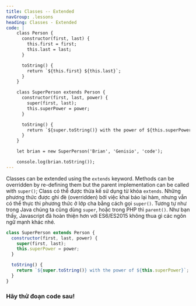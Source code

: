 ```yaml
---
title: Classes -- Extended
navGroup: .lessons
heading: Classes - Extended
code: |
    class Person {
      constructor(first, last) {
        this.first = first;
        this.last = last;
      }

      toString() {
        return `${this.first} ${this.last}`;
      }
    }

    class SuperPerson extends Person {
      constructor(first, last, power) {
        super(first, last);
        this.superPower = power;
      }

      toString() {
        return `${super.toString()} with the power of ${this.superPower}`;
      }
    }

    let brian = new SuperPerson('Brian', 'Genisio', 'code');

    console.log(brian.toString());
---
```


Classes can be extended using the `extends` keyword.  Methods can be overridden by re-defining them but the parent implementation can be called with `super()`;
Class có thể được thừa kế sử dụng từ khóa `extends`. Những phương thức được ghi đè (overridden) bởi việc khai báo lại hàm, nhưng vẫn có thể thực thi phương thức ở lớp cha bằng cách gọi `super()`. Tương tự như trong Java chúng ta cũng dùng `super`, hoặc trong PHP thì `parent()`. Như bạn thấy, Javascript đã hoàn thiện hơn với ES6/ES2015 không thua gì các ngôn ngữ mạnh khác nhé.

```javascript
class SuperPerson extends Person {
  constructor(first, last, power) {
    super(first, last);
    this.superPower = power;
  }

  toString() {
    return `${super.toString()} with the power of ${this.superPower}`;
  }
}
```

### Hãy thử đoạn code sau!
